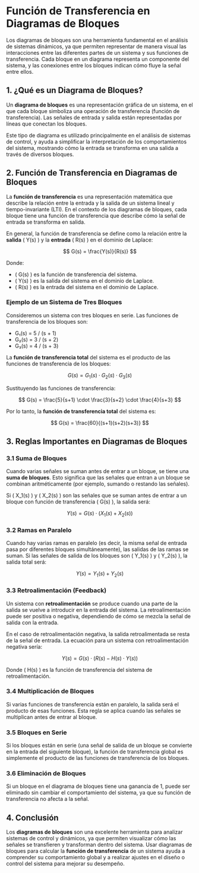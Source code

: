 # Función de Transferencia en Diagramas de Bloques

Los diagramas de bloques son una herramienta fundamental en el análisis de sistemas dinámicos, ya que permiten representar de manera visual las interacciones entre las diferentes partes de un sistema y sus funciones de transferencia. Cada bloque en un diagrama representa un componente del sistema, y las conexiones entre los bloques indican cómo fluye la señal entre ellos.

## 1. ¿Qué es un Diagrama de Bloques?

Un **diagrama de bloques** es una representación gráfica de un sistema, en el que cada bloque simboliza una operación de transferencia (función de transferencia). Las señales de entrada y salida están representadas por líneas que conectan los bloques.

Este tipo de diagrama es utilizado principalmente en el análisis de sistemas de control, y ayuda a simplificar la interpretación de los comportamientos del sistema, mostrando cómo la entrada se transforma en una salida a través de diversos bloques.

## 2. Función de Transferencia en Diagramas de Bloques

La **función de transferencia** es una representación matemática que describe la relación entre la entrada y la salida de un sistema lineal y tiempo-invariante (LTI). En el contexto de los diagramas de bloques, cada bloque tiene una función de transferencia que describe cómo la señal de entrada se transforma en salida.

En general, la función de transferencia se define como la relación entre la **salida** \( Y(s) \) y la **entrada** \( R(s) \) en el dominio de Laplace:

$$
G(s) = \frac{Y(s)}{R(s)}
$$

Donde:
- \( G(s) \) es la función de transferencia del sistema.
- \( Y(s) \) es la salida del sistema en el dominio de Laplace.
- \( R(s) \) es la entrada del sistema en el dominio de Laplace.

### Ejemplo de un Sistema de Tres Bloques

Consideremos un sistema con tres bloques en serie. Las funciones de transferencia de los bloques son:

- G₁(s) = 5 / (s + 1)
- G₂(s) = 3 / (s + 2)
- G₃(s) = 4 / (s + 3)

La **función de transferencia total** del sistema es el producto de las funciones de transferencia de los bloques:

$$
G(s) = G_1(s) \cdot G_2(s) \cdot G_3(s)
$$

Sustituyendo las funciones de transferencia:

$$
G(s) = \frac{5}{s+1} \cdot \frac{3}{s+2} \cdot \frac{4}{s+3}
$$

Por lo tanto, la **función de transferencia total** del sistema es:

$$
G(s) = \frac{60}{(s+1)(s+2)(s+3)}
$$

## 3. Reglas Importantes en Diagramas de Bloques

### 3.1 Suma de Bloques

Cuando varias señales se suman antes de entrar a un bloque, se tiene una **suma de bloques**. Esto significa que las señales que entran a un bloque se combinan aritméticamente (por ejemplo, sumando o restando las señales).

Si \( X_1(s) \) y \( X_2(s) \) son las señales que se suman antes de entrar a un bloque con función de transferencia \( G(s) \), la salida será:

$$
Y(s) = G(s) \cdot (X_1(s) + X_2(s))
$$

### 3.2 Ramas en Paralelo

Cuando hay varias ramas en paralelo (es decir, la misma señal de entrada pasa por diferentes bloques simultáneamente), las salidas de las ramas se suman. Si las señales de salida de los bloques son \( Y_1(s) \) y \( Y_2(s) \), la salida total será:

$$
Y(s) = Y_1(s) + Y_2(s)
$$

### 3.3 Retroalimentación (Feedback)

Un sistema con **retroalimentación** se produce cuando una parte de la salida se vuelve a introducir en la entrada del sistema. La retroalimentación puede ser positiva o negativa, dependiendo de cómo se mezcla la señal de salida con la entrada.

En el caso de retroalimentación negativa, la salida retroalimentada se resta de la señal de entrada. La ecuación para un sistema con retroalimentación negativa sería:

$$
Y(s) = G(s) \cdot (R(s) - H(s) \cdot Y(s))
$$

Donde \( H(s) \) es la función de transferencia del sistema de retroalimentación.

### 3.4 Multiplicación de Bloques

Si varias funciones de transferencia están en paralelo, la salida será el producto de esas funciones. Esta regla se aplica cuando las señales se multiplican antes de entrar al bloque.

### 3.5 Bloques en Serie

Si los bloques están en serie (una señal de salida de un bloque se convierte en la entrada del siguiente bloque), la función de transferencia global es simplemente el producto de las funciones de transferencia de los bloques.

### 3.6 Eliminación de Bloques

Si un bloque en el diagrama de bloques tiene una ganancia de 1, puede ser eliminado sin cambiar el comportamiento del sistema, ya que su función de transferencia no afecta a la señal.

## 4. Conclusión

Los **diagramas de bloques** son una excelente herramienta para analizar sistemas de control y dinámicos, ya que permiten visualizar cómo las señales se transfieren y transforman dentro del sistema. Usar diagramas de bloques para calcular la **función de transferencia** de un sistema ayuda a comprender su comportamiento global y a realizar ajustes en el diseño o control del sistema para mejorar su desempeño.
